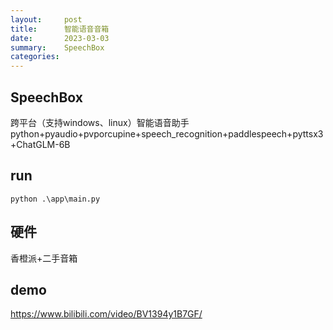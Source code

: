 ```yaml
---
layout:     post
title:      智能语音音箱
date:       2023-03-03
summary:    SpeechBox
categories: 
---
```


SpeechBox
---
跨平台（支持windows、linux）智能语音助手  
python+pyaudio+pvporcupine+speech_recognition+paddlespeech+pyttsx3+ChatGLM-6B

## run
```
python .\app\main.py
```

## 硬件
香橙派+二手音箱

## demo
https://www.bilibili.com/video/BV1394y1B7GF/

